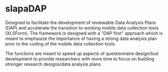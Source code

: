 # slapaDAP
Designed to facilitate the development of reviewable Data Analysis Plans (DAP) and accelerate the transition to working mobile data collection tools (XLSForm). 
The framework is designed with a "DAP first" approach which is meant to emphasize the importance of having a strong data analysis plan prior to the coding of the mobile data collection tools. 

The functions are meant to speed up aspects of questionnaire design/tool development to provide researchers with more time to focus on building stronger research designs/data analysis plans.

